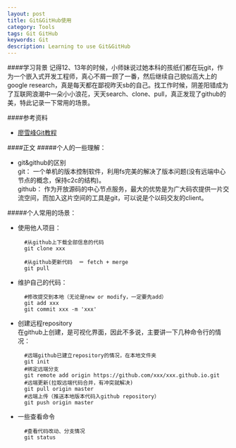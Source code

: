 ```yaml
---
layout: post
title: Git&GitHub使用
category: Tools
tags: Git GitHub
keywords: Git
description: Learning to use Git&GitHub
---
```


####学习背景
记得12、13年的时候，小师妹说过她本科的孩纸们都在玩git，作为一个嵌入式开发工程师，真心不屑一顾了一番，然后继续自己貌似高大上的google research，真是每天都在鄙视昨天sb的自己。找工作时候，阴差阳错成为了互联网浪潮中一朵小小浪花，天天search、clone、pull，真正发现了github的美，特此记录一下常用的场景。

####参考资料  

- [廖雪峰Git教程](http://www.liaoxuefeng.com/wiki/0013739516305929606dd18361248578c67b8067c8c017b000)


####正文
#####个人的一些理解：

- git&github的区别  
	git：		一个单机的版本控制软件，利用fs完美的解决了版本问题(没有远端中心节点的概念，保持c2c的结构)。  
	github：	作为开放源码的中心节点服务，最大的优势是为广大码农提供一片交流空间，而加入这片空间的工具是git，可以说是个以码交友的client。

#####个人常用的场景：  

- 使用他人项目：

		#从github上下载全部信息的代码
		git clone xxx   
	
		#从github更新代码  ＝ fetch + merge
		git pull
	
- 维护自己的代码：
		
		#修改提交到本地（无论是new or modify，一定要先add）
		git add xxx
		git commit xxx -m 'xxx'
	
- 创建远程repository  
  在github上创建，是可视化界面，因此不多说，主要讲一下几种命令行的情况：
  		
  		#远端github已建立repository的情况，在本地文件夹
  		git init
  		#绑定远端分支
		git remote add origin https://github.com/xxx/xxx.github.io.git
		#远端更新(拉取远端代码合并，有冲突就解决)
		git pull origin master
		#远端上传（推送本地版本代码入github repository）
		git push origin master
		
- 一些查看命令  
  
  		#查看代码改动、分支情况
  		git status
  		
		
	
	
	
	